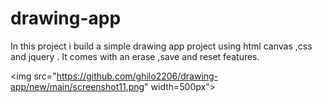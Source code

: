 # drawing-app
In this project i build a simple drawing app project using html canvas ,css  and jquery .
It comes with an erase ,save and reset features.

<img src="https://github.com/ghilo2206/drawing-app/new/main/screenshot11.png" width=500px">
